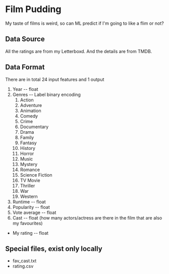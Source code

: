 # Film Pudding

My taste of films is weird, so can ML predict if I'm going to like a flim or not?

## Data Source

All the ratings are from my Letterboxd. And the details are from TMDB.

## Data Format

There are in total 24 input features and 1 output
1.  Year -- float
2.  Genres -- Label binary encoding
    1. Action
    2. Adventure
    3. Animation
    4. Comedy
    5. Crime
    6. Documentary
    7. Drama
    8. Family
    9. Fantasy
    10. History
    11. Horror
    12. Music
    13. Mystery
    14. Romance
    15. Science Fiction
    16. TV Movie
    17. Thriller
    18. War
    19. Western
3. Runtime -- float
4. Popularity -- float
5. Vote average -- float
6. Cast -- float (how many actors/actress are there in the film that are also my favourites)
*  My rating -- float

## Special files, exist only locally

*  fav_cast.txt
*  rating.csv
